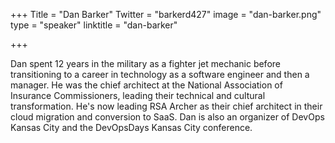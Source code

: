 +++
Title = "Dan Barker"
Twitter = "barkerd427"
image = "dan-barker.png"
type = "speaker"
linktitle = "dan-barker"

+++

Dan spent 12 years in the military as a fighter jet mechanic before transitioning to a career in technology as a software engineer and then a manager. He was the chief architect at the National Association of Insurance Commissioners, leading their technical and cultural transformation. He's now leading RSA Archer as their chief architect in their cloud migration and conversion to SaaS. Dan is also an organizer of DevOps Kansas City and the DevOpsDays Kansas City conference.
